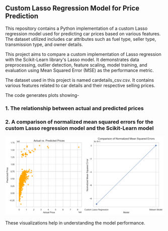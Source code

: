 ## Custom Lasso Regression Model for Price Prediction

This repository contains a Python implementation of a custom Lasso regression model used for predicting car prices based on various features.
The dataset utilized includes car attributes such as fuel type, seller type, transmission type, and owner details.

This project aims to compare a custom implementation of Lasso regression with the Scikit-Learn library's Lasso model.
It demonstrates data preprocessing, outlier detection, feature scaling, model training, and evaluation using Mean Squared Error (MSE) as the performance metric.

The dataset used in this project is named cardetails_csv.csv. It contains various features related to car details and their respective selling prices.

The code generates plots showing-

### 1. The relationship between actual and predicted prices

### 2. A comparison of normalized mean squared errors for the custom Lasso regression model and the Scikit-Learn model

![alt text](image.png)

These visualizations help in understanding the model performance.
